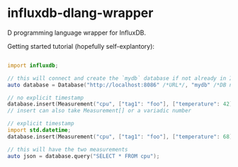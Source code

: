 # influxdb-dlang-wrapper

D programming language wrapper for InfluxDB.

Getting started tutorial (hopefully self-explantory):

```d

import influxdb;

// this will connect and create the `mydb` database if not already in InfluxDB
auto database = Database("http://localhost:8086" /*URL*/, "mydb" /*DB name*/);

// no explicit timestamp
database.insert(Measurement("cpu", ["tag1": "foo"], ["temperature": 42]));
// insert can also take Measurement[] or a variadic number

// explicit timestamp
import std.datetime;
database.insert(Measurement("cpu", ["tag1": "foo"], ["temperature": 68], Clock.currTime));

// this will have the two measurements
auto json = database.query("SELECT * FROM cpu");

```
